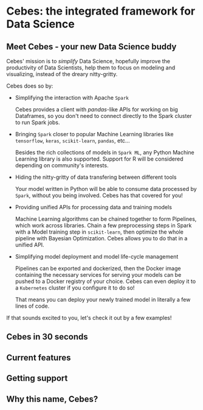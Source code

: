 # Cebes: the integrated framework for Data Science

## Meet Cebes - your new Data Science buddy

Cebes' mission is to _simplify_ Data Science, hopefully improve the productivity of Data Scientists, help them
to focus on modeling and visualizing, instead of the dreary nitty-gritty.

Cebes does so by:

- Simplifying the interaction with Apache `Spark`

     Cebes provides a client with _pandas_-like APIs for working on big Dataframes,
     so you don't need to connect directly to the Spark cluster to run Spark jobs.
     
- Bringing `Spark` closer to popular Machine Learning libraries like `tensorflow`, `keras`, `scikit-learn`, `pandas`, etc...

    Besides the rich collections of models in `Spark ML`, any Python Machine Learning library is also supported. 
    Support for R will be considered depending on community's interests.

- Hiding the nitty-gritty of data transfering between different tools

    Your model written in Python will be able to consume data processed by `Spark`,
    without you being involved. Cebes has that covered for you!
    
- Providing unified APIs for processing data and training models

    Machine Learning algorithms can be chained together to form Pipelines,
    which work across libraries. Chain a few preprocessing steps in Spark with 
    a Model training step in `scikit-learn`, then optimize the whole pipeline 
    with Bayesian Optimization. Cebes allows you to do that in a unified API.
    
- Simplifying model deployment and model life-cycle management

    Pipelines can be exported and dockerized, then the Docker image containing
    the necessary services for serving your models can be pushed to a Docker 
    registry of your choice. Cebes can even deploy it to a `Kubernetes` cluster
    if you configure it to do so!
    
    That means you can deploy your newly trained model in literally a few lines of code. 

If that sounds excited to you, let's check it out by a few examples!

## Cebes in 30 seconds

## Current features

## Getting support

## Why this name, Cebes?